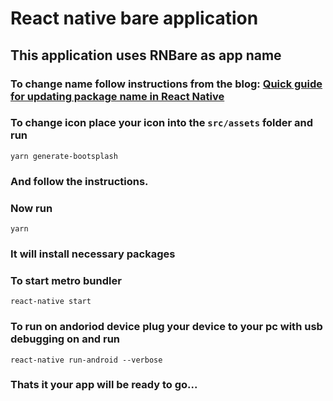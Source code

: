 # React native bare application

## This application uses RNBare as app name

### To change name follow instructions from the blog: [Quick guide for updating package name in React Native](https://dev.to/karanpratapsingh/quick-guide-for-updating-package-name-in-react-native-3ei3)

### To change icon place your icon into the `src/assets` folder and run

```
yarn generate-bootsplash
```

### And follow the instructions.

### Now run

```
yarn
```

### It will install necessary packages

### To start metro bundler

```
react-native start
```

### To run on andoriod device plug your device to your pc with usb debugging on and run

```
react-native run-android --verbose
```

### Thats it your app will be ready to go...
